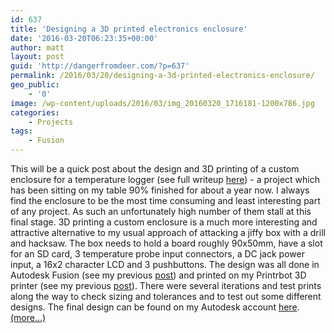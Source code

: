 ```yaml
---
id: 637
title: 'Designing a 3D printed electronics enclosure'
date: '2016-03-20T06:23:35+00:00'
author: matt
layout: post
guid: 'http://dangerfromdeer.com/?p=637'
permalink: /2016/03/20/designing-a-3d-printed-electronics-enclosure/
geo_public:
    - '0'
image: /wp-content/uploads/2016/03/img_20160320_1716181-1200x786.jpg
categories:
    - Projects
tags:
    - Fusion
---
```


This will be a quick post about the design and 3D printing of a custom enclosure for a temperature logger (see full writeup [here](http://dangerfromdeer.com/2016/03/26/temperature-logger/)) - a project which has been sitting on my table 90% finished for about a year now. I always find the enclosure to be the most time consuming and least interesting part of any project. As such an unfortunately high number of them stall at this final stage. 3D printing a custom enclosure is a much more interesting and attractive alternative to my usual approach of attacking a jiffy box with a drill and hacksaw. The box needs to hold a board roughly 90x50mm, have a slot for an SD card, 3 temperature probe input connectors, a DC jack power input, a 16x2 character LCD and 3 pushbuttons. The design was all done in Autodesk Fusion (see my previous [pos](http://dangerfromdeer.com/2015/12/10/starting-out-with-cad-autodesk-fusion/)[t](http://dangerfromdeer.com/2015/12/10/starting-out-with-cad-autodesk-fusion/)) and printed on my Printrbot 3D printer (see my previous [post](http://dangerfromdeer.com/2016/01/09/3d-printer/)). There were several iterations and test prints along the way to check sizing and tolerances and to test out some different designs. The final design can be found on my Autodesk account [here](http://a360.co/1pU2b9K). [<span aria-label="Continue reading Designing a 3D printed electronics enclosure">(more…)</span>](https://dangerfromdeer.com/2016/03/20/designing-a-3d-printed-electronics-enclosure/#more-637)